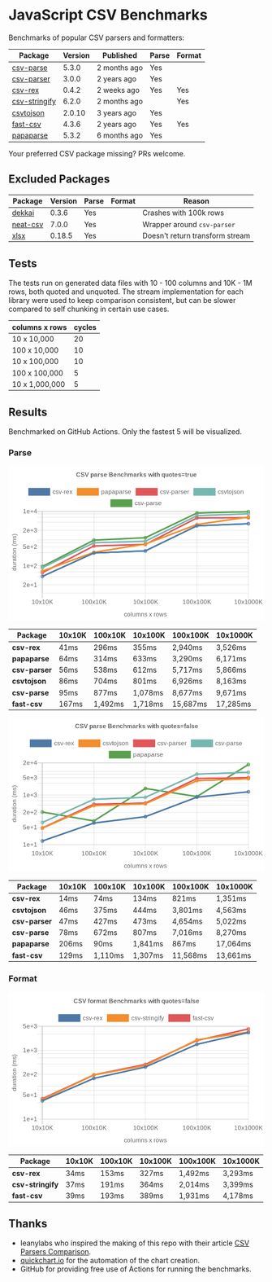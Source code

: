 # JavaScript CSV Benchmarks

Benchmarks of popular CSV parsers and formatters:

<!-- packages -->
| Package | Version | Published | Parse | Format 
|---------|---------|-----------|-------|--------
| [csv-parse](https://www.npmjs.com/package/csv-parse) | 5.3.0 | 2 months ago | Yes |  
| [csv-parser](https://www.npmjs.com/package/csv-parser) | 3.0.0 | 2 years ago | Yes |  
| [csv-rex](https://www.npmjs.com/package/csv-rex) | 0.4.2 | 2 weeks ago | Yes | Yes 
| [csv-stringify](https://www.npmjs.com/package/csv-stringify) | 6.2.0 | 2 months ago |  | Yes 
| [csvtojson](https://www.npmjs.com/package/csvtojson) | 2.0.10 | 3 years ago | Yes |  
| [fast-csv](https://www.npmjs.com/package/fast-csv) | 4.3.6 | 2 years ago | Yes | Yes 
| [papaparse](https://www.npmjs.com/package/papaparse) | 5.3.2 | 6 months ago | Yes |  
<!-- packages -->

Your preferred CSV package missing? PRs welcome.

## Excluded Packages
| Package | Version | Parse | Format | Reason
|---------|---------|-------|--------|--------
| [dekkai](https://www.npmjs.com/package/dekkai) | 0.3.6 | Yes |  | Crashes with 100k rows
| [neat-csv](https://www.npmjs.com/package/neat-csv) | 7.0.0 | Yes |  | Wrapper around `csv-parser`
| [xlsx](https://www.npmjs.com/package/xlsx) | 0.18.5 | Yes |  | Doesn't return transform stream


## Tests
The tests run on generated data files with 10 - 100 columns and 10K - 1M rows, both quoted and unquoted. The stream implementation for each library were used to keep comparison consistent, but can be slower compared to self chunking in certain use cases.

<!-- tests -->
| columns x rows | cycles 
|----------------|--------
| 10 x 10,000 | 20 
| 100 x 10,000 | 10 
| 10 x 100,000 | 10 
| 100 x 100,000 | 5 
| 10 x 1,000,000 | 5 
<!-- tests -->

## Results 
Benchmarked on GitHub Actions. Only the fastest 5 will be visualized.

### Parse
![Quoted CSV Parser Benchmarks](https://github.com/willfarrell/csv-benchmarks/raw/main/results/parse_quotes%3Dtrue.png)

<!-- parse quotes=true -->
| Package | 10x10K | 100x10K | 10x100K | 100x100K | 10x1000K 
|---------|---|---|---|---|---
| **csv-rex** | 41ms | 296ms | 355ms | 2,940ms | 3,526ms 
| **papaparse** | 64ms | 314ms | 633ms | 3,290ms | 6,171ms 
| **csv-parser** | 56ms | 538ms | 612ms | 5,717ms | 5,866ms 
| **csvtojson** | 86ms | 704ms | 801ms | 6,926ms | 8,163ms 
| **csv-parse** | 95ms | 877ms | 1,078ms | 8,677ms | 9,671ms 
| **fast-csv** | 167ms | 1,492ms | 1,718ms | 15,687ms | 17,285ms 
<!-- parse quotes=true -->

![Non-Quoted CSV Parser Benchmarks](https://github.com/willfarrell/csv-benchmarks/raw/main/results/parse_quotes%3Dfalse.png)

<!-- parse quotes=false -->
| Package | 10x10K | 100x10K | 10x100K | 100x100K | 10x1000K 
|---------|---|---|---|---|---
| **csv-rex** | 14ms | 74ms | 134ms | 821ms | 1,351ms 
| **csvtojson** | 46ms | 375ms | 444ms | 3,801ms | 4,563ms 
| **csv-parser** | 47ms | 427ms | 473ms | 4,654ms | 5,022ms 
| **csv-parse** | 78ms | 672ms | 807ms | 7,016ms | 8,270ms 
| **papaparse** | 206ms | 90ms | 1,841ms | 867ms | 17,064ms 
| **fast-csv** | 129ms | 1,110ms | 1,307ms | 11,568ms | 13,661ms 
<!-- parse quotes=false -->

### Format

![Non-Quoted CSV Formatter Benchmarks](https://github.com/willfarrell/csv-benchmarks/raw/main/results/format_quotes%3Dfalse.png)

<!-- format quotes=false -->
| Package | 10x10K | 100x10K | 10x100K | 100x100K | 10x1000K 
|---------|---|---|---|---|---
| **csv-rex** | 34ms | 153ms | 327ms | 1,492ms | 3,293ms 
| **csv-stringify** | 37ms | 191ms | 364ms | 2,014ms | 3,399ms 
| **fast-csv** | 39ms | 193ms | 389ms | 1,931ms | 4,178ms 
<!-- format quotes=false -->

## Thanks
- leanylabs who inspired the making of this repo with their article [CSV Parsers Comparison](https://leanylabs.com/blog/js-csv-parsers-benchmarks/).
- [quickchart.io](https://quickchart.io) for the automation of the chart creation.
- GitHub for providing free use of Actions for running the benchmarks.
